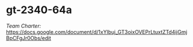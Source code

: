 gt-2340-64a
===========

*Team Charter:* https://docs.google.com/document/d/1xYIbuj_GT3oixOVEPrLtuxtZTd4ijGmjBpCFgJr0Obs/edit
